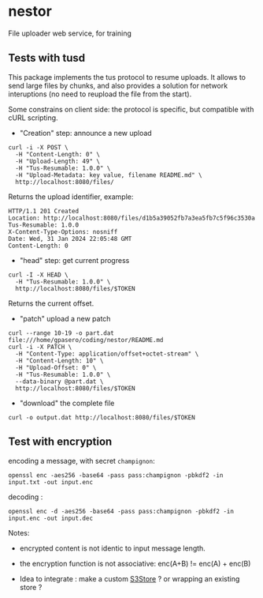 # nestor

File uploader web service, for training

## Tests with tusd

This package implements the tus protocol to resume uploads. It allows to send large files by chunks,
and also provides a solution for network interuptions (no need to reupload the file from the start).

Some constrains on client side: the protocol is specific, but compatible with cURL scripting.

* "Creation" step: announce a new upload

```
curl -i -X POST \
  -H "Content-Length: 0" \
  -H "Upload-Length: 49" \
  -H "Tus-Resumable: 1.0.0" \
  -H "Upload-Metadata: key value, filename README.md" \
  http://localhost:8080/files/
```
  
Returns the upload identifier, example: 

```
HTTP/1.1 201 Created
Location: http://localhost:8080/files/d1b5a39052fb7a3ea5fb7c5f96c3530a
Tus-Resumable: 1.0.0
X-Content-Type-Options: nosniff
Date: Wed, 31 Jan 2024 22:05:48 GMT
Content-Length: 0
```

* "head" step: get current progress

```
curl -I -X HEAD \
  -H "Tus-Resumable: 1.0.0" \
  http://localhost:8080/files/$TOKEN
```

Returns the current offset.

* "patch" upload a new patch

```
curl --range 10-19 -o part.dat file:///home/gpasero/coding/nestor/README.md
curl -i -X PATCH \
  -H "Content-Type: application/offset+octet-stream" \
  -H "Content-Length: 10" \
  -H "Upload-Offset: 0" \
  -H "Tus-Resumable: 1.0.0" \
  --data-binary @part.dat \
  http://localhost:8080/files/$TOKEN
```

* "download" the complete file

```
curl -o output.dat http://localhost:8080/files/$TOKEN
```


## Test with encryption

encoding a message, with secret `champignon`:

```
openssl enc -aes256 -base64 -pass pass:champignon -pbkdf2 -in input.txt -out input.enc
```

decoding :

```
openssl enc -d -aes256 -base64 -pass pass:champignon -pbkdf2 -in input.enc -out input.dec
```

Notes:

* encrypted content is not identic to input message length.
* the encryption function is not associative: enc(A+B) != enc(A) + enc(B)

* Idea to integrate : make a custom [S3Store](https://pkg.go.dev/github.com/tus/tusd/v2@v2.2.2/pkg/s3store#S3Store) ?
  or wrapping an existing store ?
